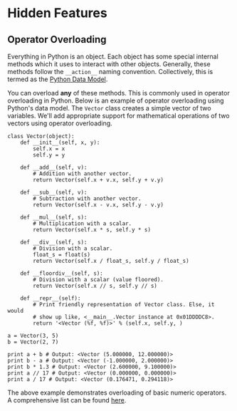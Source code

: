 # Hidden Features



## Operator Overloading


Everything in Python is an object. Each object has some special internal methods which it uses to interact with other objects. Generally, these methods follow the `__action__` naming convention. Collectively, this is termed as the [Python Data Model](https://docs.python.org/2/reference/datamodel.html).

You can overload **any** of these methods. This is commonly used in operator overloading in Python. Below is an example of operator overloading using Python's data model. The `Vector` class creates a simple vector of two variables. We'll add appropriate support for mathematical operations of two vectors using operator overloading.

```
class Vector(object):
    def __init__(self, x, y):
        self.x = x
        self.y = y

    def __add__(self, v):
        # Addition with another vector.
        return Vector(self.x + v.x, self.y + v.y)

    def __sub__(self, v):
        # Subtraction with another vector.
        return Vector(self.x - v.x, self.y - v.y)

    def __mul__(self, s):
        # Multiplication with a scalar.
        return Vector(self.x * s, self.y * s)

    def __div__(self, s):
        # Division with a scalar.
        float_s = float(s)
        return Vector(self.x / float_s, self.y / float_s)

    def __floordiv__(self, s):
        # Division with a scalar (value floored).
        return Vector(self.x // s, self.y // s)

    def __repr__(self):
        # Print friendly representation of Vector class. Else, it would
        # show up like, <__main__.Vector instance at 0x01DDDDC8>.
        return '<Vector (%f, %f)>' % (self.x, self.y, )

a = Vector(3, 5)
b = Vector(2, 7)

print a + b # Output: <Vector (5.000000, 12.000000)>
print b - a # Output: <Vector (-1.000000, 2.000000)>
print b * 1.3 # Output: <Vector (2.600000, 9.100000)>
print a // 17 # Output: <Vector (0.000000, 0.000000)>
print a / 17 # Output: <Vector (0.176471, 0.294118)>

```

The above example demonstrates overloading of basic numeric operators. A comprehensive list can be found [here](https://docs.python.org/2/reference/datamodel.html?object.__getattr__#emulating-numeric-types).

